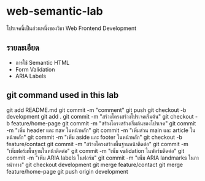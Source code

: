 # web-semantic-lab
โปรเจคนี้เป็นส่วนหนึ่งของวิชา Web Frontend Development 
## รายละเอียด 
- การใช้ Semantic HTML 
- Form Validation 
- ARIA Labels 
## git command used in this lab
git add README.md
git commit -m "comment"
git push
git checkout -b development
git add .
git commit -m "สร้างโครงสร้างโปรเจคเริ่มต้น"
git checkout -b feature/home-page
git commit -m "สร้างโครงสร้างเริ่มต้นของโปรเจค"
git commit -m "เพิ่ม header และ nav ในหน้าหลัก"
git commit -m "เพิ่มส่วน main และ article ในหน้าหลัก"
git commit -m "เพิ่ม aside และ footer ในหน้าหลัก"
git checkout -b feature/contact
git commit -m "สร้างโครงสร้างพื้นฐานหน้าติดต่อ"
git commit -m "เพิ่มฟอร์มพื้นฐานในหน้าติดต่อ"
git commit -m "เพิ่ม validation ในฟอร์มติดต่อ"
git commit -m "เพิ่ม ARIA labels ในฟอร์ม"
git commit -m "เพิ่ม ARIA landmarks ในการนําทาง"
git checkout development
git merge feature/contact
git merge feature/home-page
git push origin development